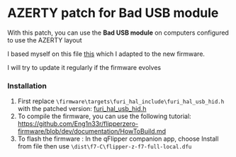 # AZERTY patch for Bad USB module

With this patch, you can use the **Bad USB module** on computers configured to use the AZERTY layout

I based myself on this file [this](https://github.com/Log-s/flipperzero-contributions) which I adapted to the new firmware.

I will try to update it regularly if the firmware evolves

### Installation
1. First replace `\firmware\targets\furi_hal_include\furi_hal_usb_hid.h` with the patched version: [furi_hal_usb_hid.h](furi_hal_usb_hid.h)
2. To compile the firmware, you can use the following tutorial: https://github.com/Eng1n33r/flipperzero-firmware/blob/dev/documentation/HowToBuild.md
3. To flash the firmware : In the qFlipper companion app, choose Install from file then use `\dist\f7-C\flipper-z-f7-full-local.dfu`
